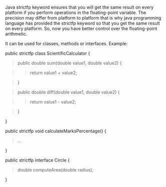 Java strictfp keyword ensures that you will get the same result on every
platform if you perform operations in the floating-point variable. The
precision may differ from platform to platform that is why java
programming language has provided the strictfp keyword so that you get
the same result on every platform. So, now you have better control over
the floating-point arithmetic.

It can be used for classes, methods or interfaces. Example:

public strictfp class ScientificCalculator {

> public double sum(double value1, double value2) {

> > return value1 + value2;

> }

> public double diff(double value1, double value2) {

> > return value1 - value2;

> }

}

public strictfp void calculateMarksPercentage() {

> \...

}

public strictfp interface Circle {

> double computeArea(double radius);

}